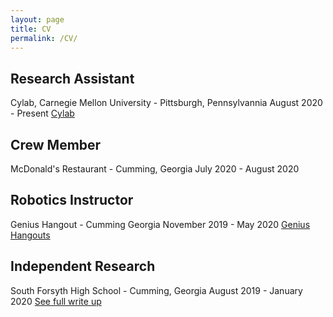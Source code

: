 ```yaml
---
layout: page
title: CV
permalink: /CV/
---
```


## Research Assistant
Cylab, Carnegie Mellon University - Pittsburgh, Pennsylvannia
August 2020 - Present
[Cylab](https://cylab.cmu.edu)


## Crew Member
McDonald's Restaurant - Cumming, Georgia
July 2020 - August 2020


## Robotics Instructor
Genius Hangout - Cumming Georgia
November 2019 - May 2020
[Genius Hangouts](https://geniushangout.com)


## Independent Research
South Forsyth High School - Cumming, Georgia
August 2019 - January 2020
[See full write up](404)
